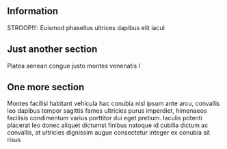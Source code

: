 ## Information

STROOP!!!: Euismod phasellus ultrices dapibus elit iacul

## Just another section

Platea aenean congue justo montes venenatis l

## One more section

Montes facilisi habitant vehicula hac conubia nisl ipsum ante arcu, convallis leo dapibus tempor sagittis fames ultricies purus imperdiet, himenaeos facilisis condimentum varius porttitor dui eget pretium. Iaculis potenti placerat leo donec aliquet dictumst finibus natoque id cubilia dictum ac convallis, at ultricies dignissim augue consectetur integer ex conubia sit risus 
